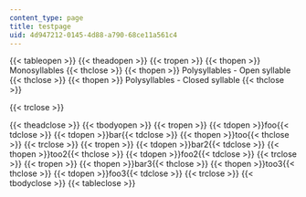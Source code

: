 ```yaml
---
content_type: page
title: testpage
uid: 4d947212-0145-4d88-a790-68ce11a561c4
---
```

{{< tableopen >}}
{{< theadopen >}}
{{< tropen >}}
{{< thopen >}}
Monosyllables
{{< thclose >}}
{{< thopen >}}
Polysyllables - Open syllable
{{< thclose >}}
{{< thopen >}}
Polysyllables - Closed syllable
{{< thclose >}}

{{< trclose >}}

{{< theadclose >}}
{{< tbodyopen >}}
{{< tropen >}}
{{< tdopen >}}foo{{< tdclose >}}
{{< tdopen >}}bar{{< tdclose >}}
{{< thopen >}}too{{< thclose >}}
{{< trclose >}}
{{< tropen >}}
{{< tdopen >}}bar2{{< tdclose >}}
{{< thopen >}}too2{{< thclose >}}
{{< tdopen >}}foo2{{< tdclose >}}
{{< trclose >}}
{{< tropen >}}
{{< thopen >}}bar3{{< thclose >}}
{{< thopen >}}too3{{< thclose >}}
{{< tdopen >}}foo3{{< tdclose >}}
{{< trclose >}}
{{< tbodyclose >}}
{{< tableclose >}}